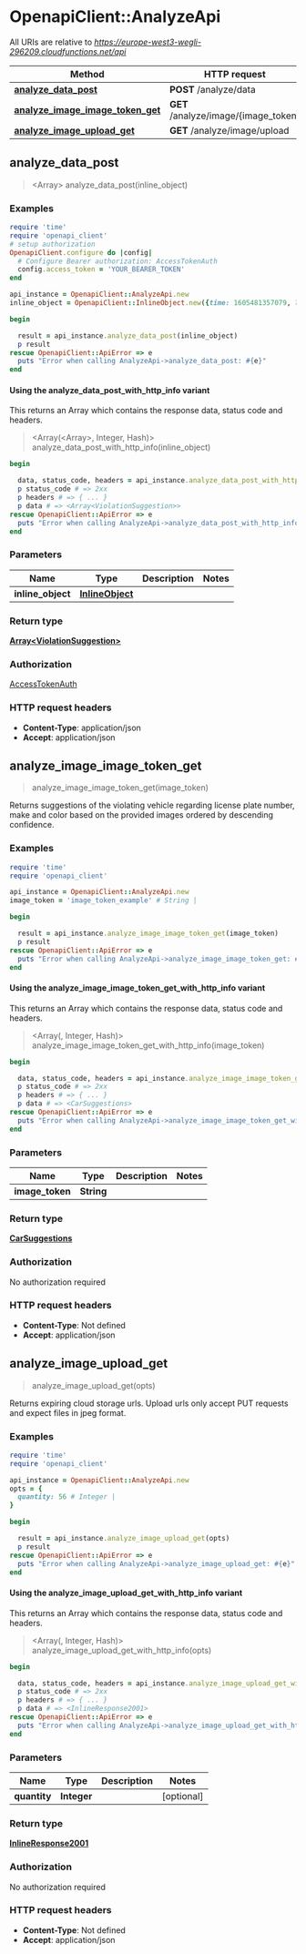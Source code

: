 # OpenapiClient::AnalyzeApi

All URIs are relative to *https://europe-west3-wegli-296209.cloudfunctions.net/api*

| Method                                                                           | HTTP request                         | Description |
| -------------------------------------------------------------------------------- | ------------------------------------ | ----------- |
| [**analyze_data_post**](AnalyzeApi.md#analyze_data_post)                         | **POST** /analyze/data               |             |
| [**analyze_image_image_token_get**](AnalyzeApi.md#analyze_image_image_token_get) | **GET** /analyze/image/{image_token} |             |
| [**analyze_image_upload_get**](AnalyzeApi.md#analyze_image_upload_get)           | **GET** /analyze/image/upload        |             |

## analyze_data_post

> <Array<ViolationSuggestion>> analyze_data_post(inline_object)

### Examples

```ruby
require 'time'
require 'openapi_client'
# setup authorization
OpenapiClient.configure do |config|
  # Configure Bearer authorization: AccessTokenAuth
  config.access_token = 'YOUR_BEARER_TOKEN'
end

api_instance = OpenapiClient::AnalyzeApi.new
inline_object = OpenapiClient::InlineObject.new({time: 1605481357079, location: OpenapiClient::Location.new({latitude: 52.550081, longitude: 13.370763})}) # InlineObject |

begin

  result = api_instance.analyze_data_post(inline_object)
  p result
rescue OpenapiClient::ApiError => e
  puts "Error when calling AnalyzeApi->analyze_data_post: #{e}"
end
```

#### Using the analyze_data_post_with_http_info variant

This returns an Array which contains the response data, status code and headers.

> <Array(<Array<ViolationSuggestion>>, Integer, Hash)> analyze_data_post_with_http_info(inline_object)

```ruby
begin

  data, status_code, headers = api_instance.analyze_data_post_with_http_info(inline_object)
  p status_code # => 2xx
  p headers # => { ... }
  p data # => <Array<ViolationSuggestion>>
rescue OpenapiClient::ApiError => e
  puts "Error when calling AnalyzeApi->analyze_data_post_with_http_info: #{e}"
end
```

### Parameters

| Name              | Type                                | Description | Notes |
| ----------------- | ----------------------------------- | ----------- | ----- |
| **inline_object** | [**InlineObject**](InlineObject.md) |             |       |

### Return type

[**Array&lt;ViolationSuggestion&gt;**](ViolationSuggestion.md)

### Authorization

[AccessTokenAuth](../README.md#AccessTokenAuth)

### HTTP request headers

- **Content-Type**: application/json
- **Accept**: application/json

## analyze_image_image_token_get

> <CarSuggestions> analyze_image_image_token_get(image_token)

Returns suggestions of the violating vehicle regarding license plate number, make and color based on the provided images ordered by descending confidence.

### Examples

```ruby
require 'time'
require 'openapi_client'

api_instance = OpenapiClient::AnalyzeApi.new
image_token = 'image_token_example' # String |

begin

  result = api_instance.analyze_image_image_token_get(image_token)
  p result
rescue OpenapiClient::ApiError => e
  puts "Error when calling AnalyzeApi->analyze_image_image_token_get: #{e}"
end
```

#### Using the analyze_image_image_token_get_with_http_info variant

This returns an Array which contains the response data, status code and headers.

> <Array(<CarSuggestions>, Integer, Hash)> analyze_image_image_token_get_with_http_info(image_token)

```ruby
begin

  data, status_code, headers = api_instance.analyze_image_image_token_get_with_http_info(image_token)
  p status_code # => 2xx
  p headers # => { ... }
  p data # => <CarSuggestions>
rescue OpenapiClient::ApiError => e
  puts "Error when calling AnalyzeApi->analyze_image_image_token_get_with_http_info: #{e}"
end
```

### Parameters

| Name            | Type       | Description | Notes |
| --------------- | ---------- | ----------- | ----- |
| **image_token** | **String** |             |       |

### Return type

[**CarSuggestions**](CarSuggestions.md)

### Authorization

No authorization required

### HTTP request headers

- **Content-Type**: Not defined
- **Accept**: application/json

## analyze_image_upload_get

> <InlineResponse2001> analyze_image_upload_get(opts)

Returns expiring cloud storage urls. Upload urls only accept PUT requests and expect files in jpeg format.

### Examples

```ruby
require 'time'
require 'openapi_client'

api_instance = OpenapiClient::AnalyzeApi.new
opts = {
  quantity: 56 # Integer |
}

begin

  result = api_instance.analyze_image_upload_get(opts)
  p result
rescue OpenapiClient::ApiError => e
  puts "Error when calling AnalyzeApi->analyze_image_upload_get: #{e}"
end
```

#### Using the analyze_image_upload_get_with_http_info variant

This returns an Array which contains the response data, status code and headers.

> <Array(<InlineResponse2001>, Integer, Hash)> analyze_image_upload_get_with_http_info(opts)

```ruby
begin

  data, status_code, headers = api_instance.analyze_image_upload_get_with_http_info(opts)
  p status_code # => 2xx
  p headers # => { ... }
  p data # => <InlineResponse2001>
rescue OpenapiClient::ApiError => e
  puts "Error when calling AnalyzeApi->analyze_image_upload_get_with_http_info: #{e}"
end
```

### Parameters

| Name         | Type        | Description | Notes      |
| ------------ | ----------- | ----------- | ---------- |
| **quantity** | **Integer** |             | [optional] |

### Return type

[**InlineResponse2001**](InlineResponse2001.md)

### Authorization

No authorization required

### HTTP request headers

- **Content-Type**: Not defined
- **Accept**: application/json
